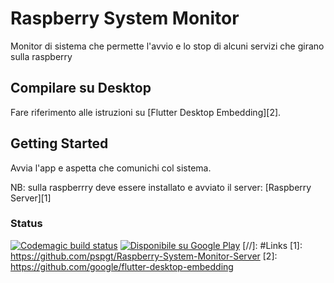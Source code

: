 # Raspberry System Monitor

Monitor di sistema che permette l'avvio e lo stop di alcuni servizi che girano sulla raspberry

## Compilare su Desktop

Fare riferimento alle istruzioni su [Flutter Desktop Embedding][2].

## Getting Started

Avvia l'app e aspetta che comunichi col sistema.

NB: sulla raspberrry deve essere installato e avviato il server: [Raspberry Server][1]

### Status
[![Codemagic build status](https://api.codemagic.io/apps/5c854d9117fd830009ea0236/5c854d9117fd830009ea0235/status_badge.svg)](https://codemagic.io/apps/5c854d9117fd830009ea0236/5c854d9117fd830009ea0235/latest_build)
<a href='https://play.google.com/store/apps/details?id=it.zeruel.raspberry_system_monitor&pcampaignid=MKT-Other-global-all-co-prtnr-py-PartBadge-Mar2515-1'><img alt='Disponibile su Google Play' src='https://play.google.com/intl/en_us/badges/images/generic/it_badge_web_generic.png'/></a>
[//]: #Links
[1]: https://github.com/pspgt/Raspberry-System-Monitor-Server
[2]: https://github.com/google/flutter-desktop-embedding